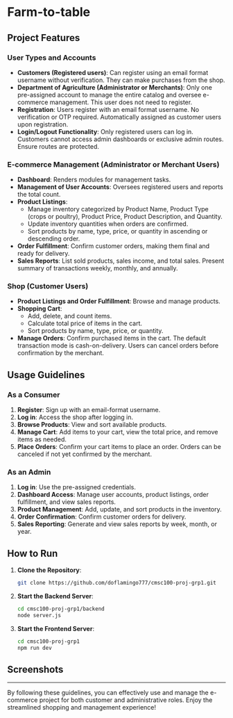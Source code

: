 # Farm-to-table

## Project Features

### User Types and Accounts
- **Customers (Registered users)**: Can register using an email format username without verification. They can make purchases from the shop.
- **Department of Agriculture (Administrator or Merchants)**: Only one pre-assigned account to manage the entire catalog and oversee e-commerce management. This user does not need to register.
- **Registration**: Users register with an email format username. No verification or OTP required. Automatically assigned as customer users upon registration.
- **Login/Logout Functionality**: Only registered users can log in. Customers cannot access admin dashboards or exclusive admin routes. Ensure routes are protected.

### E-commerce Management (Administrator or Merchant Users)
- **Dashboard**: Renders modules for management tasks.
- **Management of User Accounts**: Oversees registered users and reports the total count.
- **Product Listings**:
  - Manage inventory categorized by Product Name, Product Type (crops or poultry), Product Price, Product Description, and Quantity.
  - Update inventory quantities when orders are confirmed.
  - Sort products by name, type, price, or quantity in ascending or descending order.
- **Order Fulfillment**: Confirm customer orders, making them final and ready for delivery.
- **Sales Reports**: List sold products, sales income, and total sales. Present summary of transactions weekly, monthly, and annually.

### Shop (Customer Users)
- **Product Listings and Order Fulfillment**: Browse and manage products.
- **Shopping Cart**:
  - Add, delete, and count items.
  - Calculate total price of items in the cart.
  - Sort products by name, type, price, or quantity.
- **Manage Orders**: Confirm purchased items in the cart. The default transaction mode is cash-on-delivery. Users can cancel orders before confirmation by the merchant.

## Usage Guidelines

### As a Consumer
1. **Register**: Sign up with an email-format username.
2. **Log in**: Access the shop after logging in.
3. **Browse Products**: View and sort available products.
4. **Manage Cart**: Add items to your cart, view the total price, and remove items as needed.
5. **Place Orders**: Confirm your cart items to place an order. Orders can be canceled if not yet confirmed by the merchant.

### As an Admin
1. **Log in**: Use the pre-assigned credentials.
2. **Dashboard Access**: Manage user accounts, product listings, order fulfillment, and view sales reports.
3. **Product Management**: Add, update, and sort products in the inventory.
4. **Order Confirmation**: Confirm customer orders for delivery.
5. **Sales Reporting**: Generate and view sales reports by week, month, or year.

## How to Run

1. **Clone the Repository**:
   ```sh
   git clone https://github.com/doflamingo777/cmsc100-proj-grp1.git
   ```

2. **Start the Backend Server**:
   ```sh
   cd cmsc100-proj-grp1/backend
   node server.js
   ```

3. **Start the Frontend Server**:
   ```sh
   cd cmsc100-proj-grp1
   npm run dev
   ```

## Screenshots



---

By following these guidelines, you can effectively use and manage the e-commerce project for both customer and administrative roles. Enjoy the streamlined shopping and management experience!